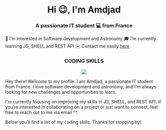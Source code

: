 <h1 align="center">Hi 😉, I'm Amdjad</h1>
<h3 align="center">A passionate IT student 💻 from France</h3>
🚀 I’m interested in Software development and Astronomy
🎓 I’m currently learning JS, SHELL and REST API
✉️ Contact me easily <a href="mailto:amdjad.anrifou@gmail.com">here</a>
<h3 align="center">CODING SKILLS</h3>
<p align="center">
  <a href="https://skillicons.dev">
    <img src="https://skillicons.dev/icons?i=py,php,git,html,css,js,vscode,c,java,linux,md,mongodb,bash,mysql"/>
  </a>
</p>
Hey there! Welcome to my profile. I am Amdjad, a passionate IT student from France. I love software development and astronomy, and I'm always looking for new challenges and opportunities to learn.

I'm currently focusing on improving my skills in JS, SHELL, and REST API. If you're interested in collaborating on a project or just want to connect, feel free to reach out to me via email ^^.

Below you'll find a list of my coding skills. Thanks for stopping by!
